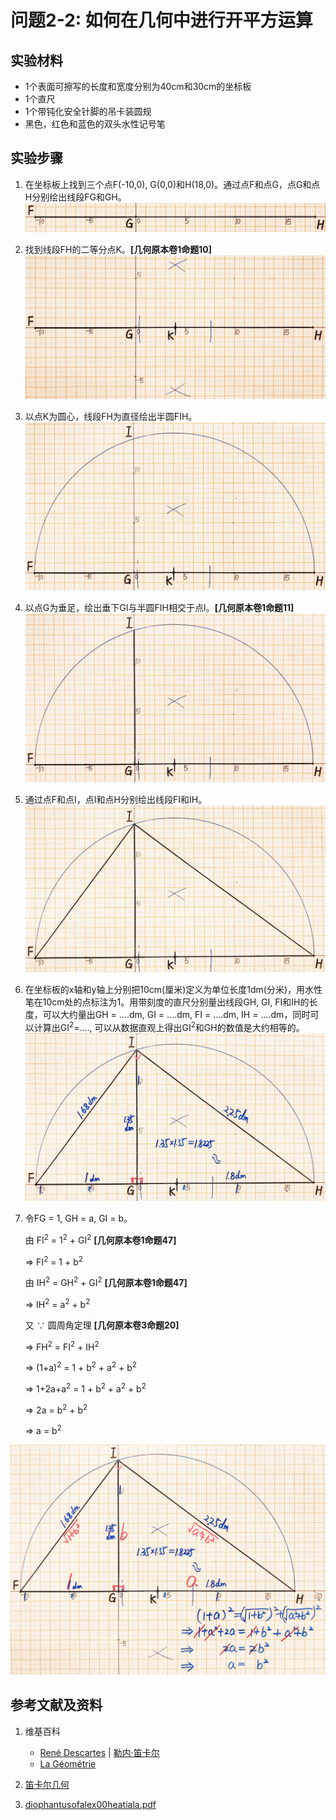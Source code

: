 # 问题2-2: 如何在几何中进行开平方运算

## 实验材料

- 1个表面可擦写的长度和宽度分别为40cm和30cm的坐标板
- 1个直尺
- 1个带钝化安全针脚的吊卡装圆规
- 黑色，红色和蓝色的双头水性记号笔

## 实验步骤

1. 在坐标板上找到三个点F(-10,0), G(0,0)和H(18,0)。通过点F和点G，点G和点H分别绘出线段FG和GH。
![](/images/函数和极限/笛卡尔的《几何》中典型的推演实验/章1/问题2-2/1a1.jpg)

2. 找到线段FH的二等分点K。**[几何原本卷1命题10]**
![](/images/函数和极限/笛卡尔的《几何》中典型的推演实验/章1/问题2-2/2a1.jpg)

3. 以点K为圆心，线段FH为直径绘出半圆FIH。
![](/images/函数和极限/笛卡尔的《几何》中典型的推演实验/章1/问题2-2/3a1.jpg)

4. 以点G为垂足，绘出垂下GI与半圆FIH相交于点I。**[几何原本卷1命题11]**
![](/images/函数和极限/笛卡尔的《几何》中典型的推演实验/章1/问题2-2/4a1.jpg)

5. 通过点F和点I，点I和点H分别绘出线段FI和IH。
![](/images/函数和极限/笛卡尔的《几何》中典型的推演实验/章1/问题2-2/5a1.jpg)

6. 在坐标板的x轴和y轴上分别把10cm(厘米)定义为单位长度1dm(分米)，用水性笔在10cm处的点标注为1。用带刻度的直尺分别量出线段GH, GI, FI和IH的长度，可以大约量出GH = ....dm, GI = ....dm, FI = ....dm, IH = ....dm，同时可以计算出GI<sup>2</sup>=...., 可以从数据直观上得出GI<sup>2</sup>和GH的数值是大约相等的。
![](/images/函数和极限/笛卡尔的《几何》中典型的推演实验/章1/问题2-2/6a1.jpg)

7. 令FG = 1, GH = a, GI = b。 

	由 FI<sup>2</sup> = 1<sup>2</sup> + GI<sup>2</sup>  **[几何原本卷1命题47]**

	=> FI<sup>2</sup> = 1 + b<sup>2</sup>

	由 IH<sup>2</sup> = GH<sup>2</sup> + GI<sup>2</sup>  **[几何原本卷1命题47]**

	=> IH<sup>2</sup> = a<sup>2</sup> + b<sup>2</sup>

	又 ∵ 圆周角定理	**[几何原本卷3命题20]**

	=> FH<sup>2</sup> = FI<sup>2</sup> + IH<sup>2</sup>

	=> (1+a)<sup>2</sup> = 1 + b<sup>2</sup> + a<sup>2</sup> + b<sup>2</sup>

	=> 1+2a+a<sup>2</sup> = 1 + b<sup>2</sup> + a<sup>2</sup> + b<sup>2</sup>

	=> 2a = b<sup>2</sup> + b<sup>2</sup>

	=> a = b<sup>2</sup>

![](/images/函数和极限/笛卡尔的《几何》中典型的推演实验/章1/问题2-2/7a1.jpg)

## 参考文献及资料

1. 维基百科
	- [René Descartes](https://en.wikipedia.org/wiki/Ren%C3%A9_Descartes) | [勒内·笛卡尔](https://zh.wikipedia.org/wiki/勒内·笛卡尔) 
	- [La Géométrie](https://en.wikipedia.org/wiki/La_Géométrie)

2. [笛卡尔几何](https://chuangshi.qq.com/read/47785968/4) 
3. [diophantusofalex00heatiala.pdf](https://archive.org/download/diophantusofalex00heatiala/diophantusofalex00heatiala.pdf) 



